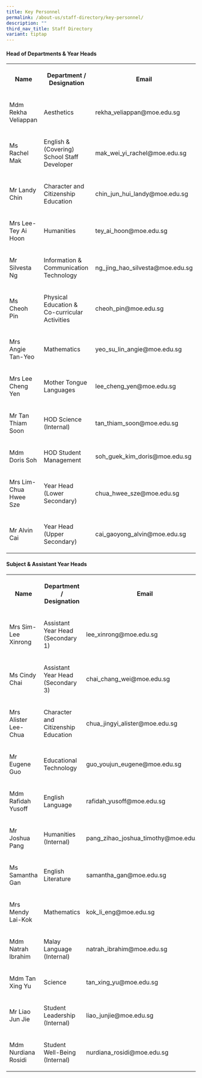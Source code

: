 ```yaml
---
title: Key Personnel
permalink: /about-us/staff-directory/key-personnel/
description: ""
third_nav_title: Staff Directory
variant: tiptap
---
```

<h4><strong>Head of Departments &amp; Year Heads</strong></h4><table><tbody><tr><th rowspan="1" colspan="1"><p><strong>Name</strong></p></th><th rowspan="1" colspan="1"><p><strong>Department / Designation</strong></p></th><th rowspan="1" colspan="1"><p><strong>Email</strong></p></th></tr><tr><td rowspan="1" colspan="1"><p>Mdm Rekha Veliappan<br></p></td><td rowspan="1" colspan="1"><p>Aesthetics<br></p></td><td rowspan="1" colspan="1"><p>rekha_veliappan@moe.edu.sg<br></p></td></tr><tr><td rowspan="1" colspan="1"><p>Ms Rachel Mak</p></td><td rowspan="1" colspan="1"><p>English &amp; (Covering) School Staff Developer</p></td><td rowspan="1" colspan="1"><p>mak_wei_yi_rachel@moe.edu.sg</p></td></tr><tr><td rowspan="1" colspan="1"><p>Mr Landy Chin</p></td><td rowspan="1" colspan="1"><p>Character and Citizenship Education</p></td><td rowspan="1" colspan="1"><p>chin_jun_hui_landy@moe.edu.sg</p></td></tr><tr><td rowspan="1" colspan="1"><p>Mrs Lee-Tey Ai Hoon</p></td><td rowspan="1" colspan="1"><p>Humanities</p></td><td rowspan="1" colspan="1"><p>tey_ai_hoon@moe.edu.sg</p></td></tr><tr><td rowspan="1" colspan="1"><p>Mr Silvesta Ng</p></td><td rowspan="1" colspan="1"><p>Information &amp; Communication Technology</p></td><td rowspan="1" colspan="1"><p>ng_jing_hao_silvesta@moe.edu.sg</p></td></tr><tr><td rowspan="1" colspan="1"><p>Ms Cheoh Pin</p></td><td rowspan="1" colspan="1"><p>Physical Education &amp; Co-curricular Activities<br></p></td><td rowspan="1" colspan="1"><p>cheoh_pin@moe.edu.sg<br></p></td></tr><tr><td rowspan="1" colspan="1"><p>Mrs Angie Tan-Yeo</p></td><td rowspan="1" colspan="1"><p>Mathematics<br></p></td><td rowspan="1" colspan="1"><p>yeo_su_lin_angie@moe.edu.sg<br></p></td></tr><tr><td rowspan="1" colspan="1"><p>Mrs Lee Cheng Yen</p></td><td rowspan="1" colspan="1"><p>Mother Tongue Languages</p></td><td rowspan="1" colspan="1"><p>lee_cheng_yen@moe.edu.sg</p></td></tr><tr><td rowspan="1" colspan="1"><p>Mr Tan Thiam Soon</p></td><td rowspan="1" colspan="1"><p>HOD Science (Internal)</p></td><td rowspan="1" colspan="1"><p>tan_thiam_soon@moe.edu.sg<br></p></td></tr><tr><td rowspan="1" colspan="1"><p>Mdm Doris Soh<br></p></td><td rowspan="1" colspan="1"><p>HOD Student Management</p></td><td rowspan="1" colspan="1"><p>soh_guek_kim_doris@moe.edu.sg<br></p></td></tr><tr><td rowspan="1" colspan="1"><p>Mrs Lim-Chua Hwee Sze</p></td><td rowspan="1" colspan="1"><p>Year Head (Lower Secondary)</p></td><td rowspan="1" colspan="1"><p>chua_hwee_sze@moe.edu.sg<br></p></td></tr><tr><td rowspan="1" colspan="1"><p>Mr Alvin Cai</p></td><td rowspan="1" colspan="1"><p>Year Head (Upper Secondary)</p></td><td rowspan="1" colspan="1"><p>cai_gaoyong_alvin@moe.edu.sg</p></td></tr></tbody></table><p></p><h4><strong>Subject &amp; Assistant Year Heads</strong></h4><table><tbody><tr><th rowspan="1" colspan="1"><p><strong>Name</strong></p></th><th rowspan="1" colspan="1"><p><strong>Department / Designation</strong></p></th><th rowspan="1" colspan="1"><p><strong>Email</strong></p></th></tr><tr><td rowspan="1" colspan="1"><p>Mrs Sim-Lee Xinrong</p></td><td rowspan="1" colspan="1"><p>Assistant Year Head (Secondary 1)</p></td><td rowspan="1" colspan="1"><p>lee_xinrong@moe.edu.sg</p></td></tr><tr><td rowspan="1" colspan="1"><p>Ms Cindy Chai</p></td><td rowspan="1" colspan="1"><p>Assistant Year Head (Secondary 3)</p></td><td rowspan="1" colspan="1"><p>chai_chang_wei@moe.edu.sg</p></td></tr><tr><td rowspan="1" colspan="1"><p>Mrs Alister Lee-Chua</p></td><td rowspan="1" colspan="1"><p>Character and Citizenship Education</p></td><td rowspan="1" colspan="1"><p>chua_jingyi_alister@moe.edu.sg</p></td></tr><tr><td rowspan="1" colspan="1"><p>Mr Eugene Guo</p></td><td rowspan="1" colspan="1"><p>Educational Technology</p></td><td rowspan="1" colspan="1"><p>guo_youjun_eugene@moe.edu.sg</p></td></tr><tr><td rowspan="1" colspan="1"><p>Mdm Rafidah Yusoff</p></td><td rowspan="1" colspan="1"><p>English Language</p></td><td rowspan="1" colspan="1"><p>rafidah_yusoff@moe.edu.sg</p></td></tr><tr><td rowspan="1" colspan="1"><p>Mr Joshua Pang</p></td><td rowspan="1" colspan="1"><p>Humanities (Internal)</p></td><td rowspan="1" colspan="1"><p>pang_zihao_joshua_timothy@moe.edu.sg</p></td></tr><tr><td rowspan="1" colspan="1"><p>Ms Samantha Gan</p></td><td rowspan="1" colspan="1"><p>English Literature</p></td><td rowspan="1" colspan="1"><p>samantha_gan@moe.edu.sg</p></td></tr><tr><td rowspan="1" colspan="1"><p>Mrs Mendy Lai-Kok</p></td><td rowspan="1" colspan="1"><p>Mathematics</p></td><td rowspan="1" colspan="1"><p>kok_li_eng@moe.edu.sg</p></td></tr><tr><td rowspan="1" colspan="1"><p>Mdm Natrah Ibrahim</p></td><td rowspan="1" colspan="1"><p>Malay Language (Internal)</p></td><td rowspan="1" colspan="1"><p>natrah_ibrahim@moe.edu.sg</p></td></tr><tr><td rowspan="1" colspan="1"><p>Mdm Tan Xing Yu</p></td><td rowspan="1" colspan="1"><p>Science</p></td><td rowspan="1" colspan="1"><p>tan_xing_yu@moe.edu.sg</p></td></tr><tr><td rowspan="1" colspan="1"><p>Mr Liao Jun Jie</p></td><td rowspan="1" colspan="1"><p>Student Leadership (Internal)</p></td><td rowspan="1" colspan="1"><p>liao_junjie@moe.edu.sg</p></td></tr><tr><td rowspan="1" colspan="1"><p>Mdm Nurdiana Rosidi</p></td><td rowspan="1" colspan="1"><p>Student Well-Being (Internal)</p></td><td rowspan="1" colspan="1"><p>nurdiana_rosidi@moe.edu.sg</p></td></tr></tbody></table><p></p><p></p>